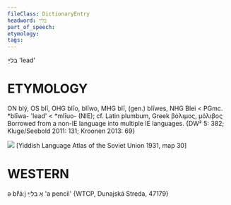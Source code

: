 ```yaml
---
fileClass: DictionaryEntry
headword: בלײַ
part_of_speech: 
etymology: 
tags: 
---
```

בלײַ
'lead'

ETYMOLOGY
===========
ON blý, OS blī, OHG blīo, blīwo, MHG blī, (gen.) blīwes, NHG Blei < PGmc. *blīwa- 'lead' < *mlīuo- (NIE); cf. Latin plumbum, Greek βόλιμος, μόλιβος
Borrowed from a non-IE language into multiple IE languages.
{DW² 5: 382; Kluge/Seebold 2011: 131; Kroonen 2013: 69}

![](https://ia801509.us.archive.org/29/items/shprakhatlas/ShprakhatlasKarte30-Optimized.jpg)
[Yiddish Language Atlas of the Soviet Union 1931, map 30] 

WESTERN
========

ə blʲáːj אַ בלײַ 'a pencil' {WTCP, Dunajská Streda, 47179}